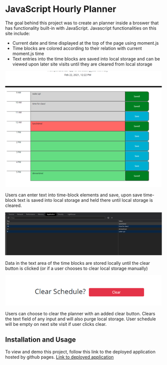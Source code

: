 # JavaScript Hourly Planner

The goal behind this project was to create an planner inside a broswer that has functionality built-in with JavaScript. Javascript functionalities on this site include:

- Current date and time displayed at the top of the page using moment.js
- Time blocks are colored according to their relation with current moment.js time
- Text entries into the time blocks are saved into local storage and can be viewed upon later site visits until they are cleared from local storage 

![Events saved into time-blocks](assets/jsplanner1.png)

Users can enter text into time-block elements and save, upon save time-block text is saved into local storage and held there until local storage is cleared. 

![Local Storage Data in browser](assets/jsplannerstorage.png)

Data in the text area of the time blocks are stored locally until the clear button is clicked (or if a user chooses to clear local storage manually)

![Clear Button](assets/jsplannerclear.png)

Users can choose to clear the planner with an added clear button. Clears the text field of any input and will also purge local storage. User schedule will be empty on next site visit if user clicks clear. 

## Installation and Usage 

To view and demo this project, follow this link to the deployed application hosted by github pages. 
[Link to deployed application](https://mother426.github.io/js-hourly-planner/)
